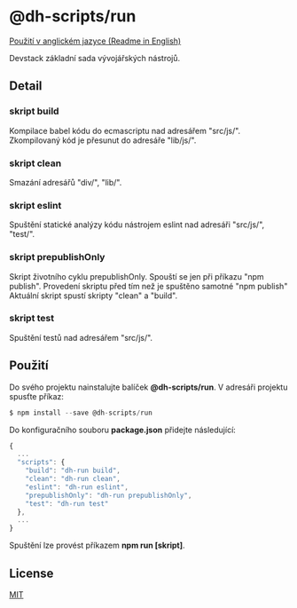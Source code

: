 # @dh-scripts/run

[Použití v anglickém jazyce (Readme in English)](https://github.com/hezky/dh-scripts-run/blob/master/README.md)

Devstack základní sada vývojářských nástrojů.

## Detail

### skript build
Kompilace babel kódu do ecmascriptu nad adresářem "src/js/". Zkompilovaný kód je přesunut do adresáře "lib/js/".

### skript clean
Smazání adresářů "div/", "lib/".

### skript eslint
Spuštění statické analýzy kódu nástrojem eslint nad adresáři "src/js/", "test/".

### skript prepublishOnly
Skript životního cyklu prepublishOnly. Spouští se jen při příkazu "npm publish". Provedení skriptu před tím než je spuštěno samotné "npm publish" Aktuální skript spustí skripty "clean" a "build".

### skript test
Spuštění testů nad adresářem "src/js/".

## Použití

Do svého projektu nainstalujte balíček **@dh-scripts/run**.
V adresáři projektu spusťte příkaz:
``` javascript
$ npm install --save @dh-scripts/run
```

Do konfiguračního souboru **package.json** přidejte následující:
``` javascript
{
  ...
  "scripts": {
    "build": "dh-run build",
    "clean": "dh-run clean",
    "eslint": "dh-run eslint",
    "prepublishOnly": "dh-run prepublishOnly",
    "test": "dh-run test"
  },
  ...
}
```

Spuštění lze provést příkazem **npm run [skript]**.

## License
[MIT](https://choosealicense.com/licenses/mit/)
